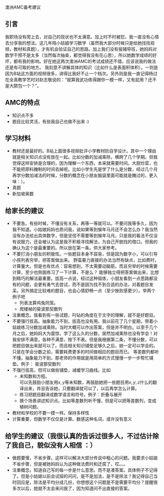 澳洲AMC备考建议

## 引言

我职场没有爬上去，对自己的现状也不太满意。加上时不时被怼，我一直没有心情去分享我的想法。这几年陪小姑娘学习数学（虽然我大部分时候只是给她找找视频，教材和真题），才有机会验证自己的思路。加上我们没有报辅导班，她妈妈对数学干预不是太多（当然每次抽查，都觉得我没有花心思），所以她数学成绩的好坏，都有我的影响。好在她这两次澳洲AMC的考试成绩还不错，应该说我的做法还是有可取的地方。
我刻意不讲解具体的知识（比如什么是表面积体积）。一则是因为B站这方面的视频很多，讲得比我好不止一个档次。另外则是我一直记得杨过在全真教学艺时对赵志敬说的：“就算我武功练得跟你一模一样，又有屁用？还不是大脓包一个？”。 

## AMC的特点
- 知识点不多
- 题目比较灵活，有些我自己也做不出来 :)

## 学习材料
- 教材还是最好的。B站上面很多视频批评小学教材防自学设计。其中一个理由就是相关知识点没有放在一起。比如分数的加减乘除，横跨了几个学期。但我觉得这样安排是合理的，因为理解一个东西，本来就需要时间。大厨炒菜，也不能把原料腌制的时间去掉呢。比如小学生先是学了什么是分数，经过几个月再学分数加减法的时候，分数的概念在小朋友脑袋里面可能就是腌过的，更入味：）。
- 真题
- 新加坡奥数

## 给家长的建议
- 不要急。有些时候，不懂没有关系，再等一等就可以。不要问我等多久，因为我不知道。小姑娘妈妈也质问我，说如果等到猴年马月还不会怎么办？我当然没有办法给出具体数字，但是坚信不需要等到猴年马月。只是我的看法不仅没有说服力，还会被认为这是我不积极寻找解法，为自己开脱找的借口。但我的确认为这个是最重要的。所以放在第一条。供大家参考。  
- 不要打消小朋友的积极性。一些题目本身不容易，但是因为数字小，可以引导小孩列表穷举，把答案做出来。 野蛮暴力直接的办法当然有缺点，比如费时，计算量大。但是也有优点：容易想到，不太需要动脑筋，而且穷举的时候需要计算，至少也侧面练习了一下计算，不是么？ 能够独立得把答案做出来，比想到精巧的解法最重要。拔高一点说，经过这种锻炼，小朋友看到一点思路都没有的问题，会更有勇气去尝试，而不是因为找不到合适的办法，对着题目发呆。另外搞定比较难的题目，也会心情舒畅一点（至少挫败感更少）。举两个例子吧
    - 列表法算鸡兔同笼。  
    - 爬楼梯的斐波那契数列  
- 注重概念。我看到有一些试题，叼钻的角度在于文字的理解，就不是好题目。
- 不要强行拔高。抽象能力不到，拔高也没有用。我以前花了几个星期，带着小姑娘练习分数加减乘除。当时大概可以作出答案，但是并不明白。以至于几个月之后，她妈妈大为震惊，学了这么久的分数，居然加减乘除也没有学会！对我安排不满意，各种不满意，按下不表。但是我根据第二条，不懂分数，可以把题目做出来就可以了。而且相关知识铺垫足够久之后，她一定可以学会的。只是在学会分数之前，需要耗费更多的时间做相应的题目而已。 等差数列都听不懂。抽象能力不到，那老师的作用就是用简单的方式慢慢一步一步帮忙铺垫。例子： 斐波那契数列
- 不强行拔高，但可以做些铺垫，减缓学习曲线。比如
    - 未知数和方程。  
      可以先鼓励小朋友用$x, y$等未知数，再鼓励她把一些题目用$x,y,z$什么的翻译出来，并且告诉她，只要翻译就可以了，以后再学怎么计算。
    - 练习把题目翻译成数学语言和符号。例子：折叠与展开
    - 换个场景讲述知识点。比如等差数列听不懂，但是可以把等差数列，变成植树问题。
- 教材和学校的不要一摸一样。保持多样性
- 计算重要，但数学不仅仅是计算。数感这种名词，或许没有意义

## 给学生的建议（我很认真的告诉过很多人，不过估计除了我自己，貌似没有人相信 ：）
- 做题要慢，不省步骤。这样可以解决大部分传说中粗心的问题。我要求小姑娘不省步骤，但是被她妈妈认为这种做法费时和迂腐了，哎。。。
- 注重概念。知道自己写的每一步是什么意思。而不是凑答案。具体例子不记得了。但是小姑娘以前会试探的问问，是不是加法，是不是除法？我记得自己当时回应是，除法是平均分成几份，你想想这个问题是不是需要平均分？提醒很多次以后，她就不太会来问我了，因为知道问不出直接的答案。
